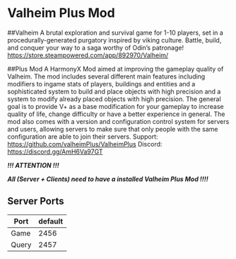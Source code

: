 ﻿# Valheim Plus Mod

##Valheim
A brutal exploration and survival game for 1-10 players, set in a procedurally-generated purgatory inspired by viking culture. Battle, build, and conquer your way to a saga worthy of Odin’s patronage!
https://store.steampowered.com/app/892970/Valheim/

##Plus Mod
A HarmonyX Mod aimed at improving the gameplay quality of Valheim. The mod includes several different main features including modifiers to ingame stats of players, buildings and entities and a sophisticated system to build and place objects with high precision and a system to modify already placed objects with high precision. The general goal is to provide V+ as a base modification for your gameplay to increase quality of life, change difficulty or have a better experience in general. The mod also comes with a version and configuration control system for servers and users, allowing servers to make sure that only people with the same configuration are able to join their servers.
Support: https://github.com/valheimPlus/ValheimPlus
Discord: https://discord.gg/AmH6Va97GT

***!!! ATTENTION !!!***

***All (Server + Clients) need to have a installed Valheim Plus Mod !!!!*** 


## Server Ports

| Port  | default |
|-------|---------|
| Game  | 2456   |
| Query | 2457   |